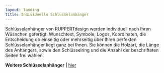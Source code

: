 ```yaml
---
layout: landing
title: Individuelle Schlüsselanhänger
---
```

Schlüsselanhänger von RUPPERTdesign werden individuell nach Ihren Wüsnchen gefertigt.
Wunschtext, Symbole, Logos, Koordinaten, die Entscheidung ob einseitig oder mehrseitig über Ihren perfekten Schlüsselanhänger liegt ganz bei Ihnen.
Sie können die Holzart, die Länge des Anhängers, sowie den Schlüsselring und die Anzahl der beschrifteten Seiten frei wählen.

**Weitere Schlüsselanhänger \|** <a href="{{ site.baseurl }}/schluesselanhaenger">hier</a>
